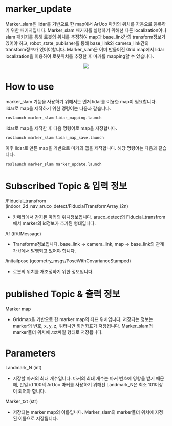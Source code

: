 # marker_update

Marker_slam은 lidar를 기반으로 한 map에서 ArUco 마커의 위치를 자동으로 등록하기 위한 패키지입니다. Marker_slam 패키지를 실행하기 위해선 다른 localization이나 slam 패키지를 통해 로봇의 위치를 추정하여 map과 base_link간의 transform정보가 있어야 하고, robot_state_publisher를 통해 base_link와 camera_link간의 transform정보가 있어야합니다. Marker_slam은 이미 만들어진 Grid map에서 lidar localization을 이용하여 로봇위치를 추정한 후 마커를 mapping할 수 있습니다.

<p align="center"><img src="/fig/image.gif"></p>

# How to use
marker_slam 기능을 사용하기 위해서는 먼저 lidar를 이용한 map이 필요합니다. lidar로 map을 제작하기 위한 명령어는 다음과 같습니다.

    roslaunch marker_slam lidar_mapping.launch

lidar로 map을 제작한 후 다음 명령어로 map을 저장합니다.

    roslaunch marker_slam lidar_map_save.launch

이후 lidar로 만든 map을 기반으로 마커의 맵을 제작합니다. 해당 명령어는 다음과 같습니다.

    roslaunch marker_slam marker_update.launch


# Subscribed Topic & 입력 정보
/Fiducial_transfrom (indoor_2d_nav_aruco_detect/FiducialTransformArray_i2n)
 - 카메라에서 감지된 마커의 위치정보입니다. aruco_detect의 Fiducial_transfrom에서 marker의 id정보가 추가된 형태입니다.

/tf (tf/tfMessage)
 - Transforms정보입니다. base_link → camera_link, map → base_link의 관계가 tf에서 발행되고 있어야 합니다.

/initailpose (geometry_msgs/PoseWithCovarianceStamped)
 - 로봇의 위치를 재조정하기 위한 정보입니다.

# published Topic & 출력 정보
Marker map
 - Gridmap을 기반으로 한 marker map의 좌표 위치입니다. 저장되는 정보는 marker의 번호, x, y, z, 쿼터니안 회전좌표가 저장됩니다. Marker_slam의 marker폴더 위치에 .txt파일 형태로 저장됩니다.

# Parameters
Landmark_N (int)
 - 저장할 마커의 최대 개수입니다. 마커의 최대 개수는 마커 번호에 영향을 받기 때문에, 만일 id 100의 ArUco 마커를 사용하기 위해선 Landmark_N은 최소 101이상이 되어야 합니다.

Marker_txt (str)
 - 저장되는 marker map의 이름입니다. Marker_slam의 marker폴더 위치에 지정된 이름으로 저장됩니다.
